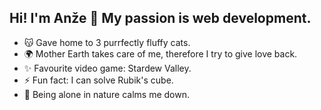 ## Hi! I'm Anže 👋 My passion is web development.

- 😽 Gave home to 3 purrfectly fluffy cats.
- 🌍 Mother Earth takes care of me, therefore I try to give love back.
- ✨ Favourite video game: Stardew Valley.
- ⚡ Fun fact: I can solve Rubik's cube.
- 🌱 Being alone in nature calms me down.

<!---
hvanze/hvanze is a ✨ special ✨ repository because its `README.md` (this file) appears on your GitHub profile.
You can click the Preview link to take a look at your changes.
--->

